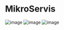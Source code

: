 # MikroServis
![image](https://github.com/melek227/MikroServis/assets/62296109/b7c24945-f963-47f7-93d2-9e241b219e83)
![image](https://github.com/melek227/MikroServis/assets/62296109/76d2ea9f-b67d-4420-b2f3-7d8d36c1490b)
![image](https://github.com/melek227/MikroServis/assets/62296109/7226d4e0-33f8-4f97-b604-36f235e40f01)




